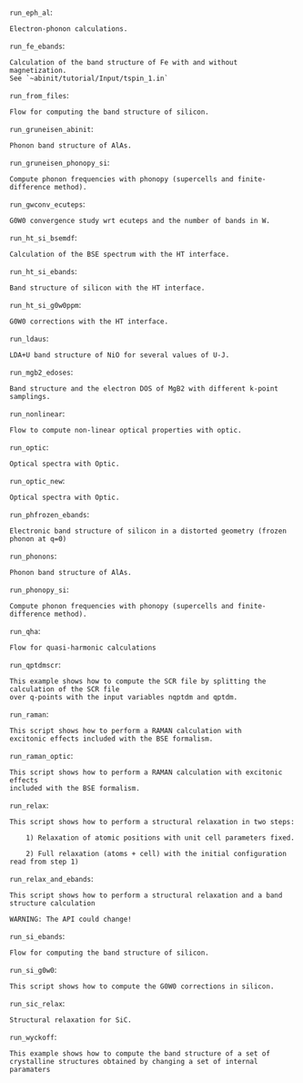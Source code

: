 ``run_eph_al``:

    Electron-phonon calculations.

``run_fe_ebands``:

    Calculation of the band structure of Fe with and without magnetization.
    See `~abinit/tutorial/Input/tspin_1.in`

``run_from_files``:

    Flow for computing the band structure of silicon.

``run_gruneisen_abinit``:

    Phonon band structure of AlAs.

``run_gruneisen_phonopy_si``:

    Compute phonon frequencies with phonopy (supercells and finite-difference method).

``run_gwconv_ecuteps``:

    G0W0 convergence study wrt ecuteps and the number of bands in W.

``run_ht_si_bsemdf``:

    Calculation of the BSE spectrum with the HT interface.

``run_ht_si_ebands``:

    Band structure of silicon with the HT interface.

``run_ht_si_g0w0ppm``:

    G0W0 corrections with the HT interface.

``run_ldaus``:

    LDA+U band structure of NiO for several values of U-J.

``run_mgb2_edoses``:

    Band structure and the electron DOS of MgB2 with different k-point samplings.

``run_nonlinear``:

    Flow to compute non-linear optical properties with optic.

``run_optic``:

    Optical spectra with Optic.

``run_optic_new``:

    Optical spectra with Optic.

``run_phfrozen_ebands``:

    Electronic band structure of silicon in a distorted geometry (frozen phonon at q=0)

``run_phonons``:

    Phonon band structure of AlAs.

``run_phonopy_si``:

    Compute phonon frequencies with phonopy (supercells and finite-difference method).

``run_qha``:

    Flow for quasi-harmonic calculations

``run_qptdmscr``:

    This example shows how to compute the SCR file by splitting the calculation of the SCR file
    over q-points with the input variables nqptdm and qptdm.

``run_raman``:

    This script shows how to perform a RAMAN calculation with
    excitonic effects included with the BSE formalism.

``run_raman_optic``:

    This script shows how to perform a RAMAN calculation with excitonic effects
    included with the BSE formalism.

``run_relax``:

    This script shows how to perform a structural relaxation in two steps:

        1) Relaxation of atomic positions with unit cell parameters fixed.

        2) Full relaxation (atoms + cell) with the initial configuration read from step 1)

``run_relax_and_ebands``:

    This script shows how to perform a structural relaxation and a band structure calculation

    WARNING: The API could change!

``run_si_ebands``:

    Flow for computing the band structure of silicon.

``run_si_g0w0``:

    This script shows how to compute the G0W0 corrections in silicon.

``run_sic_relax``:

    Structural relaxation for SiC.

``run_wyckoff``:

    This example shows how to compute the band structure of a set of
    crystalline structures obtained by changing a set of internal paramaters

